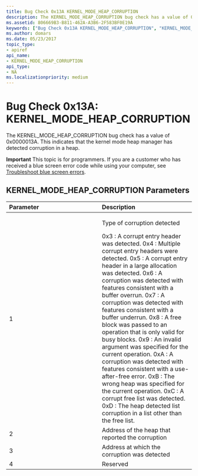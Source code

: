 ```yaml
---
title: Bug Check 0x13A KERNEL_MODE_HEAP_CORRUPTION
description: The KERNEL_MODE_HEAP_CORRUPTION bug check has a value of 0x0000013A. This indicates that the kernel mode heap manager has detected corruption in a heap.
ms.assetid: 806669B3-B811-462A-A3B6-2F583BF0E19A
keywords: ["Bug Check 0x13A KERNEL_MODE_HEAP_CORRUPTION", "KERNEL_MODE_HEAP_CORRUPTION"]
ms.author: domars
ms.date: 05/23/2017
topic_type:
- apiref
api_name:
- KERNEL_MODE_HEAP_CORRUPTION
api_type:
- NA
ms.localizationpriority: medium
---
```


# Bug Check 0x13A: KERNEL\_MODE\_HEAP\_CORRUPTION


The KERNEL\_MODE\_HEAP\_CORRUPTION bug check has a value of 0x0000013A. This indicates that the kernel mode heap manager has detected corruption in a heap.

**Important** This topic is for programmers. If you are a customer who has received a blue screen error code while using your computer, see [Troubleshoot blue screen errors](http://windows.microsoft.com/windows-10/troubleshoot-blue-screen-errors).

## KERNEL\_MODE\_HEAP\_CORRUPTION Parameters


<table>
<colgroup>
<col width="50%" />
<col width="50%" />
</colgroup>
<thead>
<tr class="header">
<th align="left">Parameter</th>
<th align="left">Description</th>
</tr>
</thead>
<tbody>
<tr class="odd">
<td align="left">1</td>
<td align="left"><p>Type of corruption detected</p>
0x3 : A corrupt entry header was detected.
0x4 : Multiple corrupt entry headers were detected.
0x5 : A corrupt entry header in a large allocation was detected.
0x6 : A corruption was detected with features consistent with a buffer overrun.
0x7 : A corruption was detected with features consistent with a buffer underrun.
0x8 : A free block was passed to an operation that is only valid for busy blocks.
0x9 : An invalid argument was specified for the current operation.
0xA : A corruption was detected with features consistent with a use-after-free error.
0xB : The wrong heap was specified for the current operation.
0xC : A corrupt free list was detected.
0xD : The heap detected list corruption in a list other than the free list.</td>
</tr>
<tr class="even">
<td align="left">2</td>
<td align="left">Address of the heap that reported the corruption</td>
</tr>
<tr class="odd">
<td align="left">3</td>
<td align="left">Address at which the corruption was detected</td>
</tr>
<tr class="even">
<td align="left">4</td>
<td align="left">Reserved</td>
</tr>
</tbody>
</table>

 

 

 




